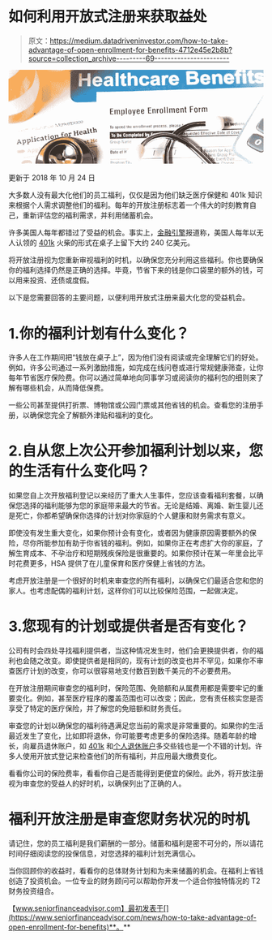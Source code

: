 # 如何利用开放式注册来获取益处

> 原文：<https://medium.datadriveninvestor.com/how-to-take-advantage-of-open-enrollment-for-benefits-4712e45e2b8b?source=collection_archive---------69----------------------->

![](img/0df1a0367c9cba54935cdf07b23c9c6d.png)

更新于 2018 年 10 月 24 日

大多数人没有最大化他们的员工福利，仅仅是因为他们缺乏医疗保健和 401k 知识来根据个人需求调整他们的福利。每年的开放注册标志着一个伟大的时刻教育自己，重新评估您的福利需求，并利用储蓄机会。

许多美国人每年都错过了受益的机会。事实上，[金融引擎](https://financialengines.com/education-center/employer_match_results/)报道称，美国人每年以无人认领的 [401k](https://www.seniorfinanceadvisor.com/investments/401k) 火柴的形式在桌子上留下大约 240 亿美元。

将开放注册视为您重新审视福利的时机，以确保您充分利用这些福利。你也要确保你的福利选择仍然是正确的选择。毕竟，节省下来的钱是你口袋里的额外的钱，可以用来投资、还债或度假。

以下是您需要回答的主要问题，以便利用开放式注册来最大化您的受益机会。

# 1.你的福利计划有什么变化？

许多人在工作期间把“钱放在桌子上”，因为他们没有阅读或完全理解它们的好处。例如，许多公司通过一系列激励措施，如完成在线问卷或进行常规健康筛查，让你每年节省医疗保险费。你可以通过简单地向同事学习或阅读你的福利包的细则来了解有哪些机会，从而降低保费。

一些公司甚至提供打折票、博物馆或公园门票或其他省钱的机会。查看您的注册手册，以确保您完全了解额外津贴和福利的变化。

# 2.自从您上次公开参加福利计划以来，您的生活有什么变化吗？

如果您自上次开放福利登记以来经历了重大人生事件，您应该查看福利套餐，以确保您选择的福利能够为您的家庭带来最大的节省。无论是结婚、离婚、新生婴儿还是死亡，你都希望确保你选择的计划对你家庭的个人健康和财务需求有意义。

即使没有发生重大变化，如果你预计会有变化，或者因为健康原因需要额外的保险，尽你所能参加有助于你省钱的福利。例如，如果你正在考虑扩大你的家庭，了解生育成本、不孕治疗和短期残疾保险是很重要的。如果你预计在某一年里会比平时花费更多，HSA 提供了在儿童保育和医疗保健上省钱的方法。

考虑开放注册是一个很好的时机来审查您的所有福利，以确保它们最适合您和您的家人。也考虑配偶的福利计划，这样你们可以比较保险范围，一起做决定。

# 3.您现有的计划或提供者是否有变化？

公司有时会四处寻找福利提供者，当这种情况发生时，他们会更换提供者，你的福利也会随之改变。即使提供者是相同的，现有计划的改变也并不罕见，如果你不审查医疗计划的改变，你可以很容易地支付数百到数千美元的不必要费用。

在开放注册期间审查您的福利时，保险范围、免赔额和从属费用都是需要牢记的重要变化。例如，甚至医疗程序的覆盖范围也可以改变；因此，您有责任核实您是否享受了特定的医疗保险，并了解您的免赔额和财务责任。

审查您的计划以确保您的福利待遇满足您当前的需求是非常重要的。如果你的生活最近发生了变化，比如即将退休，你可能要考虑更多的保险选择。随着年龄的增长，向雇员退休账户，如 [401k](https://www.seniorfinanceadvisor.com/investments/401k) 和[个人退休账户](https://www.seniorfinanceadvisor.com/investments/traditional-roth-IRA-accounts)多交些钱也是一个不错的计划。许多人使用开放式登记来检查他们的所有福利，并应用最大缴费变化。

看看你公司的保险费率，看看你自己是否能得到更便宜的保险。此外，将开放注册视为审查您的受益人的好时机，以确保列出了正确的人。

# 福利开放注册是审查您财务状况的时机

请记住，您的员工福利是我们薪酬的一部分。储蓄和福利是密不可分的，所以请花时间仔细阅读您的投保信息，对您选择的福利计划充满信心。

当你回顾你的收益时，看看你的总体财务计划和为未来储蓄的机会。在福利上省钱创造了投资机会。一位专业的财务顾问可以帮助你开发一个适合你独特情况的 T2 财务投资组合。

【www.seniorfinanceadvisor.com】最初发表于[](https://www.seniorfinanceadvisor.com/news/how-to-take-advantage-of-open-enrollment-for-benefits)**。**